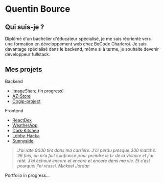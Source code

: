 # Quentin Bource 

## Qui suis-je ?

Diplômé d'un bachelier d'éducateur spécialisé, je me suis réorienté vers une formation en développement web chez BeCode Charleroi. Je suis davantage spécialisé dans le backend, même si à terme, je souhaite devenir développeur fullstack.


## Mes projets


Backend

- [ImageShare](https://github.com/Quentin-Bource/ImageShare) (In progress)
- [AZ-Store](https://github.com/Quentin-Bource/AZ_store)
- [Cogip-project](https://github.com/A-Mariaule/Cogip_Project)

Frontend

- [ReactDex](https://github.com/Quentin-Bource/React-App-)
- [WeatherApp](https://github.com/Quentin-Bource/AppWeather)
- [Dark-Kitchen](https://github.com/manesjonathan/dark-kitchen)
- [Lobby-Hacka](https://github.com/Quentin-Bource/Lobby_Hacka) 
- [Sunnyside](https://github.com/Quentin-Bource/sunnyside-agency)





>*J’ai raté 9000 tirs dans ma carrière. J’ai perdu presque 300 matchs. 26 fois, on m’a fait confiance pour prendre le tir de la victoire et j’ai raté.  J’ai échoué encore et encore et encore dans ma vie. Et c’est pourquoi j'ai réussi. 
Mickael Jordan*

Portfolio in progress...



